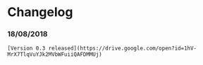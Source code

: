 # Changelog


### 18/08/2018
```
[Version 0.3 released](https://drive.google.com/open?id=1hV-MrX7TlqVuYJk2MVbWFuiiQAFDMMUj)
```
